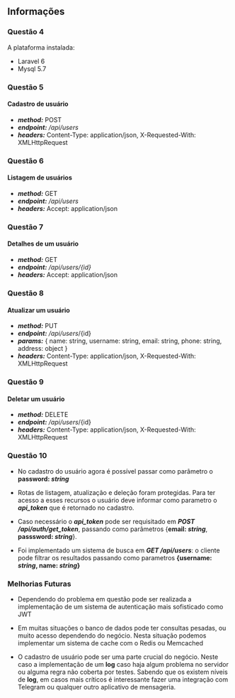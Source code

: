 ## Informações

### Questão 4
A plataforma instalada:

- Laravel 6
- Mysql 5.7

### Questão 5
#### Cadastro de usuário
- ***method:*** POST
- ***endpoint:*** _/api/users_ 
- ***headers:*** Content-Type: application/json, X-Requested-With: XMLHttpRequest


### Questão 6

#### Listagem de usuários
- ***method:*** GET
- ***endpoint:*** _/api/users_ 
- ***headers:*** Accept: application/json

### Questão 7

#### Detalhes de um usuário
- ***method:*** GET
- ***endpoint:*** _/api/users/{id}_ 
- ***headers:*** Accept: application/json


### Questão 8

#### Atualizar um usuário
- ***method:*** PUT
- ***endpoint:*** _/api/users_/{id}
- ***params:*** { name: string, username: string, email: string, phone: string, address: object } 
- ***headers:*** Content-Type: application/json, X-Requested-With: XMLHttpRequest


### Questão 9
#### Deletar um usuário
- ***method:*** DELETE
- ***endpoint:*** _/api/users_/{id}
- ***headers:*** Content-Type: application/json, X-Requested-With: XMLHttpRequest


### Questão 10
- No cadastro do usuário agora é possível passar como parâmetro o **password: _string_**
- Rotas de listagem, atualização e deleção foram protegidas. Para 
ter acesso a esses recursos o usuário deve informar como 
parametro o ***api_token*** que é retornado no cadastro.

- Caso necessário o ***api_token*** pode ser requisitado em ***POST /api/auth/get_token***, 
passando como parâmetros {**email: _string_**, **passsword: _string_**}.

- Foi implementado um sistema de busca em ***GET /api/users***: o cliente pode filtrar os resultados passando 
como parametros **{username: _string_, name: _string_}**

### Melhorias Futuras
- Dependendo do problema em questão pode ser realizada a implementação de um sistema de autenticação mais
sofisticado como JWT

- Em muitas situações o banco de dados pode ter consultas pesadas, ou muito acesso dependendo do negócio. 
Nesta situação podemos implementar um sistema de cache com o Redis ou Memcached

- O cadastro de usuário pode ser uma parte crucial do negócio. Neste caso a implementação 
de um **log** caso haja algum problema no servidor ou alguma regra não coberta por testes. Sabendo que os 
existem níveis de **log**, em casos mais críticos é interessante fazer uma integração com 
Telegram ou qualquer outro aplicativo de mensageria.

